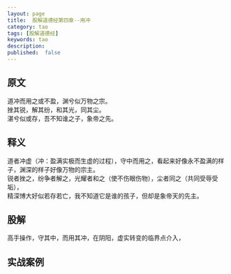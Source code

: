 ```yaml
---
layout: page
title:  股解道德经第四章--用冲
category: tao
tags: [股解道德经]
keywords: tao
description:
published:  false
---
```


## 原文
道冲而用之或不盈，渊兮似万物之宗。    
挫其锐，解其纷，和其光，同其尘。    
湛兮似或存，吾不知谁之子，象帝之先。  

## 释义

道者冲虚（冲：盈满实极而生虚的过程），守中而用之，看起来好像永不盈满的样子，渊深的样子好像万物的宗主。    
锐者挫之，纷争者解之，光耀者和之（使不伤眼伤物），尘者同之（共同受辱受垢），  
精深博大好似若存若亡，我不知道它是谁的孩子，但却是象帝天的先主。  

## 股解
高手操作，守其中，而用其冲，在阴阳，虚实转变的临界点介入，


## 实战案例













